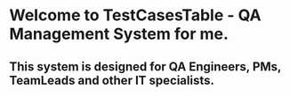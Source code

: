 # Welcome to TestCasesTable - QA Management System for me.

## This system is designed for QA Engineers, PMs, TeamLeads and other IT specialists.
